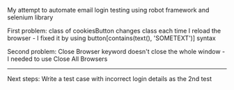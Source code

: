 My attempt to automate email login testing using robot framework and selenium library

First problem: class of cookiesButton changes class each time I reload the browser - I fixed it by using button[contains(text(), 'SOMETEXT')] syntax

Second problem: Close Browser keyword doesn't close the whole window - I needed to use Close All Browsers

-------

Next steps: Write a test case with incorrect login details as the 2nd test